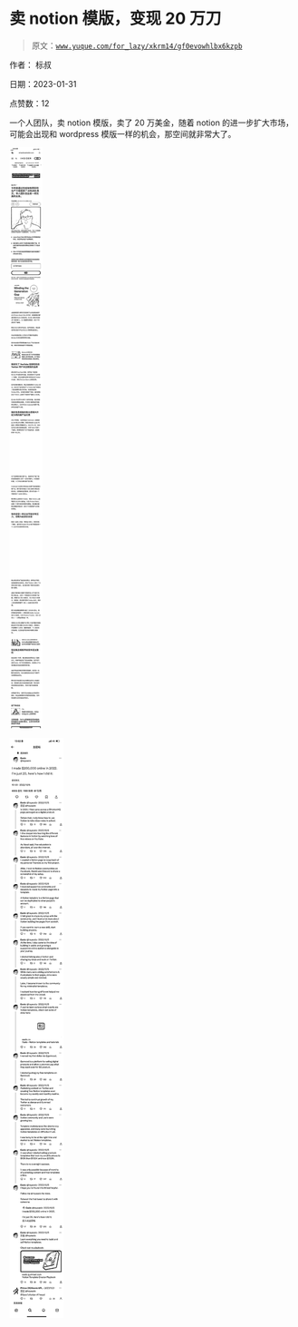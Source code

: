 # 卖 notion 模版，变现 20 万刀

> 原文：[`www.yuque.com/for_lazy/xkrm14/gf0evowhlbx6kzpb`](https://www.yuque.com/for_lazy/xkrm14/gf0evowhlbx6kzpb)



作者： 标叔 

日期：2023-01-31 

点赞数：12 

一个人团队，卖 notion 模版，卖了 20 万美金，随着 notion 的进一步扩大市场，可能会出现和 wordpress 模版一样的机会，那空间就非常大了。 

![](img/0e1bdf9d8421031bb2309b6c62abbaa9.png)  

![](img/bbf584480095390e6acaf2b590928f94.png)  

